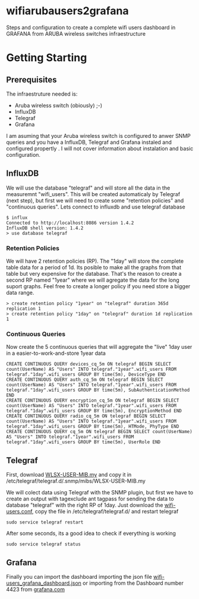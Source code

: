 # wifiarubausers2grafana

Steps and configuration to create a complete wifi users dashboard in GRAFANA from ARUBA wireless switches infraestructure


# Getting Starting

## Prerequisites
The infraestruture needed is:
- Aruba wireless switch (obiously) ;-)
- InfluxDB
- Telegraf
- Grafana

I am asuming that your Aruba wireless switch is configured to anwer SNMP queries and you have a InfluxDB, Telegraf and Grafana instaled and configured propertly . I will not cover information about instalation and basic configuration.

## InfluxDB
We will use the database "telegraf" and will store all the data in the measuremnt "wifi_users". This will be created automaticaly by Telegraf (next step), but first we will need to create some "retention policies" and "continuous queries". Lets connect to influxdb and use telegraf database
```
$ influx
Connected to http://localhost:8086 version 1.4.2
InfluxDB shell version: 1.4.2
> use database telegraf
```
### Retention Policies
We will have 2 retention policies (RP). The "1day" will store the complete table data for a period of 1d. Its posible to make all the graphs from that table but very expensive for the database. That's the reason to create a second RP named "1year" where we will agregate the data for the long suport graphs. Feel free to create a longer policy if you need store a bigger data range.
```
> create retention policy "1year" on "telegraf" duration 365d replication 1
> create retention policy "1day" on "telegraf" duration 1d replication 1
```
### Continuous Queries
Now create the 5 continuous queries that will aggregate the "live" 1day user in a easier-to-work-and-store 1year data
```
CREATE CONTINUOUS QUERY devices_cq_5m ON telegraf BEGIN SELECT count(UserName) AS "Users" INTO telegraf."1year".wifi_users FROM telegraf."1day".wifi_users GROUP BY time(5m), DeviceType END
CREATE CONTINUOUS QUERY auth_cq_5m ON telegraf BEGIN SELECT count(UserName) AS "Users" INTO telegraf."1year".wifi_users FROM telegraf."1day".wifi_users GROUP BY time(5m), SubAuthenticationMethod END
CREATE CONTINUOUS QUERY encryption_cq_5m ON telegraf BEGIN SELECT count(UserName) AS "Users" INTO telegraf."1year".wifi_users FROM telegraf."1day".wifi_users GROUP BY time(5m), EncryptionMethod END
CREATE CONTINUOUS QUERY radio_cq_5m ON telegraf BEGIN SELECT count(UserName) AS "Users" INTO telegraf."1year".wifi_users FROM telegraf."1day".wifi_users GROUP BY time(5m), HTMode, PhyType END
CREATE CONTINUOUS QUERY cq_5m ON telegraf BEGIN SELECT count(UserName) AS "Users" INTO telegraf."1year".wifi_users FROM telegraf."1day".wifi_users GROUP BY time(5m), UserRole END
```
## Telegraf
First, download [WLSX-USER-MIB.my](https://raw.githubusercontent.com/vbarahona/wifiarubausers2grafana/master/WLSX-USER-MIB.my) and copy it in /etc/telegraf/telegraf.d/.snmp/mibs/WLSX-USER-MIB.my

We will colect data using Telegraf with the SNMP plugin, but first we have to create an output with tagexclude ant tagpass for sending the data to database "telegraf" with the right RP of 1day. Just download the [wifi-users.conf](https://github.com/vbarahona/wifiarubausers2grafana/raw/master/wifi-users.conf), copy the file in /etc/telegraf/telegraf.d/ and restart telegraf
```
sudo service telegraf restart
```
After some seconds, its a good idea to check if everything is working
```
sudo service telegraf status
```
## Grafana
Finally you can import the dashboard importing the json file [wifi-users_grafana_dashboard.json](https://github.com/vbarahona/wifiarubausers2grafana/raw/master/wifi-users_grafana_dashboard.json) or importing from the Dashboard number 4423 from [grafana.com](https://grafana.com/dashboards/4423)
